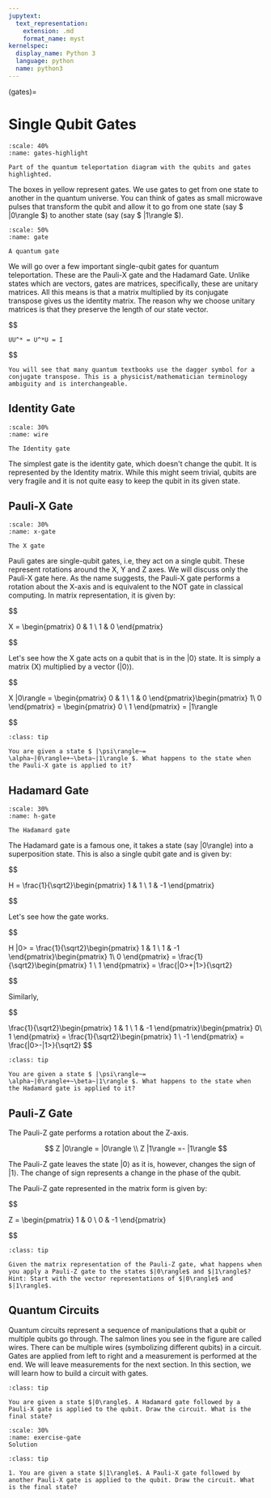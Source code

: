 ```yaml
---
jupytext:
  text_representation:
    extension: .md
    format_name: myst
kernelspec:
  display_name: Python 3
  language: python
  name: python3
---
```


(gates)=

# Single Qubit Gates
```{figure} /_static/gates-highlight.png
:scale: 40%
:name: gates-highlight 

Part of the quantum teleportation diagram with the qubits and gates highlighted.
```
The boxes in yellow represent gates. We use gates to get from one state to another in the quantum universe. You can think of gates as small microwave pulses that transform the qubit and allow it to go from one state (say $ |0\rangle $) to another state (say (say $ |1\rangle $). 


```{figure} /_static/gate.jpg
:scale: 50%
:name: gate 

A quantum gate

```







We will go over a few important single-qubit gates for quantum teleportation. These are the Pauli-X gate and the Hadamard Gate. 
Unlike states which are vectors, gates are matrices, specifically, these are unitary matrices. All this means is that a matrix multiplied by its conjugate transpose gives us the identity matrix.
The reason why we choose unitary matrices is that they preserve the length of our state vector. 

$$

    UU^* = U^*U = I

$$

```{note}
You will see that many quantum textbooks use the dagger symbol for a conjugate transpose. This is a physicist/mathematician terminology ambiguity and is interchangeable. 
```
## Identity Gate

```{figure} /_static/wire.png
:scale: 30%
:name: wire

The Identity gate
```

The simplest gate is the identity gate, which doesn't change the qubit. It is represented by the Identity matrix. While this might seem trivial, qubits are very fragile and it is not quite easy to keep the qubit in its given state. 

## Pauli-X Gate
```{figure} /_static/x-gate.PNG
:scale: 30%
:name: x-gate 

The X gate
```

Pauli gates are single-qubit gates, i.e, they act on a single qubit. These represent rotations around the X, Y and Z axes. We will discuss only the Pauli-X gate here. 
As the name suggests, the Pauli-X gate performs a rotation about the X-axis and is equivalent to the NOT gate in classical computing. In matrix representation, it is given by:

$$

 X = \begin{pmatrix}
0 & 1 \\
1 & 0
\end{pmatrix}

$$



Let's see how the X gate acts on a qubit that is in the $|0\rangle$ state. It is simply a matrix (X) multiplied by a vector ($|0\rangle$).

$$

X |0\rangle = \begin{pmatrix}
0 & 1 \\
1 & 0
\end{pmatrix}\begin{pmatrix}
1\\ 0 \end{pmatrix} = \begin{pmatrix}
0 \\ 1 
\end{pmatrix} = |1\rangle

$$


```{admonition} Exercise 1
:class: tip

You are given a state $ |\psi\rangle~= \alpha~|0\rangle+~\beta~|1\rangle $. What happens to the state when the Pauli-X gate is applied to it? 

```


## Hadamard Gate

```{figure} /_static/hadamard.png
:scale: 30%
:name: h-gate 

The Hadamard gate
```

The Hadamard gate is a famous one, it takes a state (say |0\rangle) into a superposition state. This is also a single qubit gate and is given by:

$$

H = \frac{1}{\sqrt2}\begin{pmatrix}
1 & 1 \\
1 & -1
\end{pmatrix}

$$

Let's see how the gate works.

$$

H |0> = \frac{1}{\sqrt2}\begin{pmatrix}
1 & 1 \\
1 & -1
\end{pmatrix}\begin{pmatrix}
1\\ 0 \end{pmatrix} = \frac{1}{\sqrt2}\begin{pmatrix}
1 \\ 1 
\end{pmatrix} = \frac{|0>+|1>}{\sqrt2}   

$$

Similarly,

$$

\frac{1}{\sqrt2}\begin{pmatrix}
1 & 1 \\
1 & -1
\end{pmatrix}\begin{pmatrix}
0\\ 1 \end{pmatrix} = \frac{1}{\sqrt2}\begin{pmatrix}
1 \\ -1 
\end{pmatrix} = \frac{|0>-|1>}{\sqrt2} 
$$


```{admonition} Exercise 2
:class: tip

You are given a state $ |\psi\rangle~= \alpha~|0\rangle+~\beta~|1\rangle $. What happens to the state when the Hadamard gate is applied to it?  
```

## Pauli-Z Gate
The Pauli-Z gate performs a rotation about the Z-axis. 

$$
Z |0\rangle = |0\rangle \\
Z |1\rangle =- |1\rangle
$$

The Pauli-Z gate leaves the state $|0\rangle$ as it is, however, changes the sign of $|1\rangle$. The change of sign represents a change in the phase of the qubit. 

The Pauli-Z gate represented in the matrix form is given by:

$$

Z = \begin{pmatrix}
1 & 0 \\
0 & -1
\end{pmatrix}

$$

```{admonition} Exercise 
:class: tip

Given the matrix representation of the Pauli-Z gate, what happens when you apply a Pauli-Z gate to the states $|0\rangle$ and $|1\rangle$? Hint: Start with the vector representations of $|0\rangle$ and $|1\rangle$.

```


## Quantum Circuits
Quantum circuits represent a sequence of manipulations that a qubit or multiple qubits go through. The salmon lines you see in the figure are called wires. There can be multiple wires (symbolizing different qubits) in a circuit. Gates are applied from left to right and a measurement is performed at the end. We will leave measurements for the next section. In this section, we will learn how to build a circuit with gates. 


```{admonition} Example: Create a  circuit
:class: tip

You are given a state $|0\rangle$. A Hadamard gate followed by a Pauli-X gate is applied to the qubit. Draw the circuit. What is the final state? 
```

```{figure} /_static/exercise-gate .png
:scale: 30%
:name: exercise-gate 
Solution
```
    


```{admonition} Exercise 3: Create circuits and calculate the final state
:class: tip

1. You are given a state $|1\rangle$. A Pauli-X gate followed by another Pauli-X gate is applied to the qubit. Draw the circuit. What is the final state? 

```